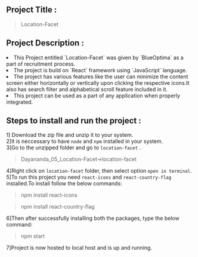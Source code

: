 ## Project Title :
> Location-Facet

## Project Description :
<li> This Project entitled `Location-Facet` was given by `BlueOptima` as a part of recruitment process.
<li>The project is build on `React` framework using `JavaScript` language. 
<li>The project has various features like the user can minimize the content screen either horizontally or vertically upon clicking the respective icons.It also has search filter and alphabetical scroll feature included in it.
<li>This project can be used as a part of any application when properly integrated.

## Steps to install and run the project :
1] Download the zip file and unzip it to your system.<br>
2]It is neccessary to have `node` and `npm` installed in your system. <br>
3]Go to the unzipped folder and go to `location-facet` . <br>
>Dayananda_05_Location-Facet->location-facet


4]Right click on `location-facet` folder, then select option `open in terminal`.<br>
5]To run this project you need `react-icons` and `react-country-flag` installed.To install follow the below commands:<br>
>npm install react-icons <br>

>npm install react-country-flag <br>

6]Then after successfully installing both the packages, type the below command:
>npm start <br>

7]Project is now hosted to local host and is up and running.



 




